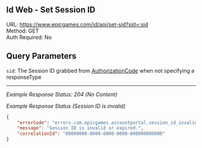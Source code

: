 ## Id Web - Set Session ID

URL: https://www.epicgames.com/id/api/set-sid?sid=:sid \
Method: GET \
Auth Required: No

## Query Parameters

`sid`: The Session ID grabbed from [AuthorizationCode](https://github.com/LeleDerGrasshalmi/FortniteEndpointsDocumentation/blob/main/EpicGames/Web/Id/Auth/AuthorizationCode.md) when not specifying a responseType

---

_Example Response Status: 204 (No Content)_

_Example Response Status (Session ID is invalid)_

```json
{
    "errorCode": "errors.com.epicgames.accountportal.session_id_invalid",
    "message": "Session ID is invalid or expired.",
    "correlationId": "00000000-0000-0000-0000-000000000000"
}
```
